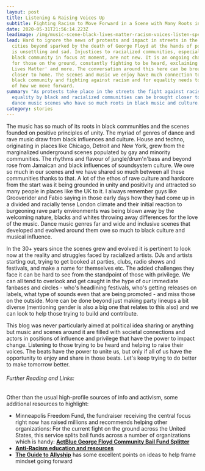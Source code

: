 ```yaml
---
layout: post
title: Listening & Raising Voices Up
subtitle: Fighting Racism to Move Forward in a Scene with Many Roots in Black Culture
date: 2020-05-31T21:56:14.223Z
leadimage: /img/music-scene-black-lives-matter-racism-voices-listen-speaker-mesh-gray-steel-closeup-luca-bravo-45crop.jpg
lead: Hard to ignore the news of protests and impact in streets in the U.S. and
  cities beyond sparked by the death of George Floyd at the hands of police. It
  is unsettling and sad. Injustices to racialized communities, especially the
  black community in focus at moment, are not new. It is an ongoing challenge
  for those on the ground, constantly fighting to be heard, exclaiming 'Black
  Lives Matter' and more. The conversation around this here can be brought much
  closer to home. The scenes and music we enjoy have much connection to the
  black community and fighting against racism and for equality needs to be part
  of how we move forward.
summary: "As protests take place in the streets the fight against racism and for
  equality by black and racialized communities can be brought closer to home in
  dance music scenes who have so much roots in black music and culture. "
category: stories
---
```

The music has so much of its roots in black communities and the scenes founded on positive principles of unity. The myriad of genres of dance and rave music draw from black influences and culture. House and techno, originating in places like Chicago, Detroit and New York, grew from the marginalized underground scenes populated by gay and minority communities. The rhythms and flavour of jungle/drum'n'bass and beyond rose from Jamaican and black influences of soundsystem culture. We owe so much in our scenes and we have shared so much between all these communities thanks to that. A lot of the ethos of rave culture and hardcore from the start was it being grounded in unity and positivity and attracted so many people in places like the UK to it. I always remember guys like Grooverider and Fabio saying in those early days how they had come up in a divided and racially tense London climate and their initial reaction to burgeoning rave party environments was being blown away by the welcoming nature, blacks and whites throwing away differences for the love of the music. Dance music genres far and wide and inclusive scenes that developed and evolved around them owe so much to black culture and musical influence.

In the 30+ years since the scenes grew and evolved it is pertinent to look now at the reality and struggles faced by racialized artists. DJs and artists starting out, trying to get booked at parties, clubs, radio shows and festivals, and make a name for themselves etc. The added challenges they face it can be hard to see from the standpoint of those with privilege. We can all tend to overlook and get caught in the hype of our immediate fanbases and circles - who's headlining festivals, who's getting releases on labels, what type of sounds even that are being promoted - and miss those on the outside. More can be done beyond just making party lineups a bit diverse (mentioning gender is also a big one that relates to this also) and we can look to help those trying to build and contribute.

This blog was never particularly aimed at political idea sharing or anything but music and scenes around it are filled with societal connections and actors in positions of influence and privilege that have the power to impact change. Listening to those trying to be heard and helping to raise their voices. The beats have the power to unite us, but only if all of us have the opportunity to enjoy and share in those beats. Let's keep trying to do better to make tomorrow better.

###### Further Reading and Links:

Other than the usual high-profile sources of info and activism, some additional resources to highlight:

* Minneapolis Freedom Fund, the fundraiser receiving the central focus right now has raised millions and recommends helping other organizations: For the current fight on the ground across the United States, this service splits bail funds across a number of organizations which is handy: **[ActBlue George Floyd Community Bail Fund Splitter](https://secure.actblue.com/donate/bail_funds_george_floyd)**
* **[Anti-Racism education and resources](http://bit.ly/ANTIRACISMRESOURCES)**
* **[The Guide to Allyship](https://guidetoallyship.com/)** has some excellent points on ideas to help frame mindset going forward